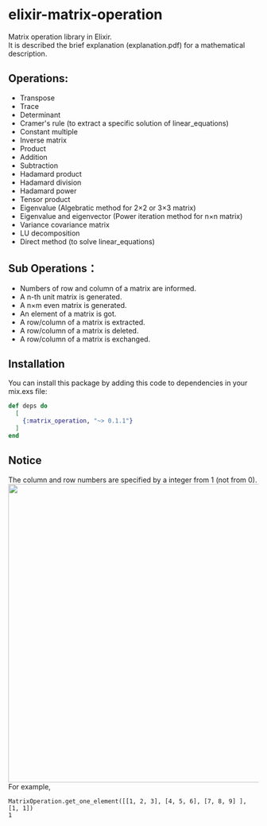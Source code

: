 # elixir-matrix-operation
Matrix operation library in Elixir.  
It is described the brief explanation (explanation.pdf) for a mathematical description.

## Operations:
* Transpose
* Trace
* Determinant
* Cramer's rule (to extract a specific solution of linear_equations)
* Constant multiple
* Inverse matrix
* Product
* Addition
* Subtraction
* Hadamard product
* Hadamard division
* Hadamard power
* Tensor product
* Eigenvalue (Algebratic method for 2×2 or 3×3 matrix)
* Eigenvalue and eigenvector (Power iteration method for n×n matrix)
* Variance covariance matrix
* LU decomposition
* Direct method (to solve linear_equations)

    

## Sub Operations：
* Numbers of row and column of a matrix are informed. 
* A n-th unit matrix is generated.
* A n×m even matrix is generated.
* An element of a matrix is got. 
* A row/column of a matrix is extracted. 
* A row/column of a matrix is deleted.
* A row/column of a matrix is exchanged.


## Installation
You can install this package by adding this code to dependencies in your mix.exs file:
```elixir
def deps do
  [
    {:matrix_operation, "~> 0.1.1"}
  ]
end
```

## Notice
The column and row numbers are specified by a integer from 1 (not from 0).
<img src="https://user-images.githubusercontent.com/42142120/82437767-ed1afd00-9ad2-11ea-8ff0-223eb8f0b1d9.jpg" width="600">  
For example,
```
MatrixOperation.get_one_element([[1, 2, 3], [4, 5, 6], [7, 8, 9] ], [1, 1])
1
```
